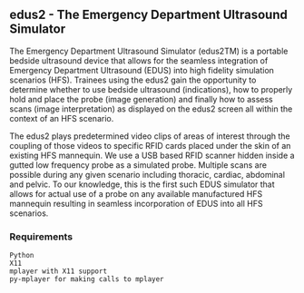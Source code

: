 ## edus2 - The Emergency Department Ultrasound Simulator

The Emergency Department Ultrasound Simulator (edus2TM) is a portable bedside ultrasound device that allows for the seamless integration of Emergency Department Ultrasound (EDUS) into high fidelity simulation scenarios (HFS). Trainees using the edus2 gain the opportunity to determine whether to use bedside ultrasound (indications), how to properly hold and place the probe (image generation) and finally how to assess scans (image interpretation) as displayed on the edus2 screen all within the context of an HFS scenario.

The edus2 plays predetermined video clips of areas of interest through the coupling of those videos to specific RFID cards placed under the skin of an existing HFS mannequin. We use a USB based RFID scanner hidden inside a gutted low frequency probe as a simulated probe. Multiple scans are possible during any given scenario including thoracic, cardiac, abdominal and pelvic. To our knowledge, this is the first such EDUS simulator that allows for actual use of a probe on any available manufactured HFS mannequin resulting in seamless incorporation of EDUS into all HFS scenarios.

### Requirements

    Python
    X11
    mplayer with X11 support
    py-mplayer for making calls to mplayer
